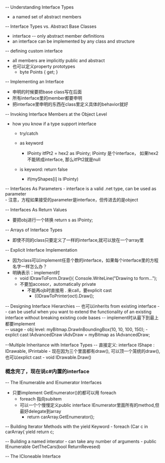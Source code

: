 -- Understanding Interface Types
  - a named set of abstract members

-- Interface Types vs. Abstract Base Classes
  - interface -- only abstract member definitions
  - an interface can be implemented by any class and structure 
  
-- defining custom interface 
  - all members are implicitly public and abstract 
  - 也可以定义property prototypes 
    - byte Points { get; }
    
-- Implementing an Interface
  - 申明的时候要把base class写在后面
  - 所有interface里的member都要申明
  - 把interface里申明的东西在class里定义具体的behavior就好  

-- Invoking Interface Members at the Object Level
  - how you know if a type support interface 
    - try/catch 
    
    - as keyword 
      - IPointy itfPt2 = hex2 as IPointy; IPointy 是个interface， 如果hex2不能转成interface, 那么itfPt2就是null
    
    - is keyword: return false 
      - if(myShapes[i] is IPointy)
    
-- Interfaces As Parameters
    - interface is a valid .net type, can be used as parameter    
    - 注意，方程如果接受的parameter是interface，但传进去的是object
    
-- Interfaces As Return Values
  - 要把obj进行一个转换 return s as IPointy;
    
-- Arrays of Interface Types
  - 即使不同的class只要定义了一样的interface,就可以放在一个array里 
    
-- Explicit Interface Implementation
  - 因为class可以implement任意个数的interface，如果每个interface里的方程名字一样怎么办？
  - 明确表示：implement时
    - void IDrawToForm.Draw(){
          Console.WriteLine("Drawing to form...");
    - 不要加accesor，automatically private 
      - 不能再ojb时直接用 . 来call，要explicit cast 
        - ((IDrawToPrinter)oct).Draw();
  
-- Designing Interface Hierarchies
  -- 也可以inherits from existing interface
  -- can be useful when you want to extend the functionality of an existing interface without breaking existing code bases
  -- implement时从最下到最上都要implement     
  -- usage
    - obj level: myBitmap.DrawInBoundingBox(10, 10, 100, 150);
    - explict cast IAdvancedDraw iAdvDraw = myBitmap as IAdvancedDraw;
            
--Multiple Inheritance with Interface Types
  -- 直接定义: interface IShape : IDrawable, IPrintable
    - 现在因为三个里面都有draw(), 可以顶一个笼统的draw(), 也可以explict cast 
      - void IDrawable.Draw()
    
### 概念完了，现在说c#内置的interface ###

-- The IEnumerable and IEnumerator Interfaces
  - 只要implement GetEnumerator()的都可以用 foreach 
    - foreach 指向subitem
    - 可以一个个慢慢定义public interface IEnumerator里面所有的method,但最好delegate到array
      - return carArray.GetEnumerator();
    
  --  Building Iterator Methods with the yield Keyword
    - foreach (Car c in carArray{
        yield return c;
    

  -- Building a named interator
    - can take any number of arguments
      - public IEnumerable GetTheCars(bool ReturnRevesed)
    
    
--  The ICloneable Interface
    
    
    
    
    
    
    
    
    
    
    
    
    
    
    
    
    
    
    
    
